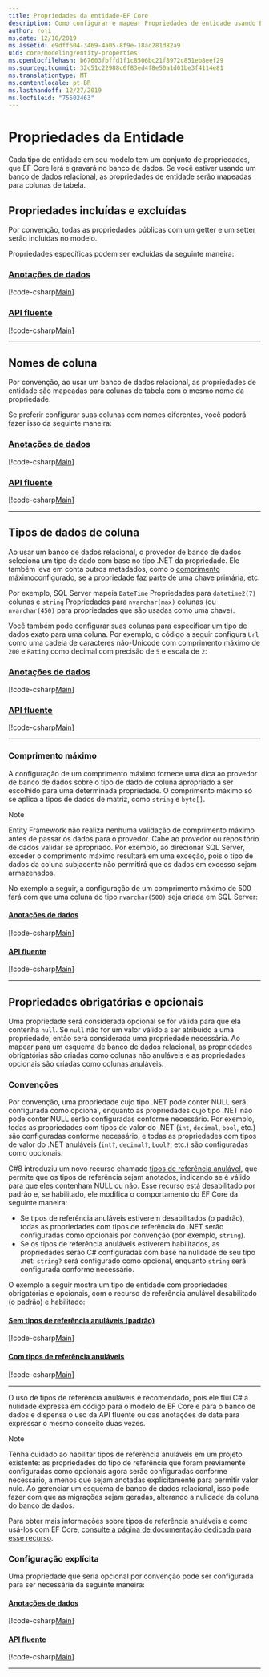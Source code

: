 ```yaml
---
title: Propriedades da entidade-EF Core
description: Como configurar e mapear Propriedades de entidade usando Entity Framework Core
author: roji
ms.date: 12/10/2019
ms.assetid: e9dff604-3469-4a05-8f9e-18ac281d82a9
uid: core/modeling/entity-properties
ms.openlocfilehash: b67603fbffd1f1c8506bc21f8972c851eb8eef29
ms.sourcegitcommit: 32c51c22988c6f83ed4f8e50a1d01be3f4114e81
ms.translationtype: MT
ms.contentlocale: pt-BR
ms.lasthandoff: 12/27/2019
ms.locfileid: "75502463"
---
```

# <a name="entity-properties"></a>Propriedades da Entidade

Cada tipo de entidade em seu modelo tem um conjunto de propriedades, que EF Core lerá e gravará no banco de dados. Se você estiver usando um banco de dados relacional, as propriedades de entidade serão mapeadas para colunas de tabela.

## <a name="included-and-excluded-properties"></a>Propriedades incluídas e excluídas

Por convenção, todas as propriedades públicas com um getter e um setter serão incluídas no modelo.

Propriedades específicas podem ser excluídas da seguinte maneira:

### <a name="data-annotationstabdata-annotations"></a>[Anotações de dados](#tab/data-annotations)

[!code-csharp[Main](../../../samples/core/Modeling/DataAnnotations/IgnoreProperty.cs?name=IgnoreProperty&highlight=6)]

### <a name="fluent-apitabfluent-api"></a>[API fluente](#tab/fluent-api)

[!code-csharp[Main](../../../samples/core/Modeling/FluentAPI/IgnoreProperty.cs?name=IgnoreProperty&highlight=3,4)]

***

## <a name="column-names"></a>Nomes de coluna

Por convenção, ao usar um banco de dados relacional, as propriedades de entidade são mapeadas para colunas de tabela com o mesmo nome da propriedade.

Se preferir configurar suas colunas com nomes diferentes, você poderá fazer isso da seguinte maneira:

### <a name="data-annotationstabdata-annotations"></a>[Anotações de dados](#tab/data-annotations)

[!code-csharp[Main](../../../samples/core/Modeling/DataAnnotations/ColumnName.cs?Name=ColumnName&highlight=3)]

### <a name="fluent-apitabfluent-api"></a>[API fluente](#tab/fluent-api)

[!code-csharp[Main](../../../samples/core/Modeling/FluentAPI/ColumnName.cs?Name=ColumnName&highlight=3-5)]

***

## <a name="column-data-types"></a>Tipos de dados de coluna

Ao usar um banco de dados relacional, o provedor de banco de dados seleciona um tipo de dado com base no tipo .NET da propriedade. Ele também leva em conta outros metadados, como o [comprimento máximo](#maximum-length)configurado, se a propriedade faz parte de uma chave primária, etc.

Por exemplo, SQL Server mapeia `DateTime` Propriedades para `datetime2(7)` colunas e `string` Propriedades para `nvarchar(max)` colunas (ou `nvarchar(450)` para propriedades que são usadas como uma chave).

Você também pode configurar suas colunas para especificar um tipo de dados exato para uma coluna. Por exemplo, o código a seguir configura `Url` como uma cadeia de caracteres não-Unicode com comprimento máximo de `200` e `Rating` como decimal com precisão de `5` e escala de `2`:

### <a name="data-annotationstabdata-annotations"></a>[Anotações de dados](#tab/data-annotations)

[!code-csharp[Main](../../../samples/core/Modeling/DataAnnotations/ColumnDataType.cs?name=ColumnDataType&highlight=4,6)]

### <a name="fluent-apitabfluent-api"></a>[API fluente](#tab/fluent-api)

[!code-csharp[Main](../../../samples/core/Modeling/FluentAPI/ColumnDataType.cs?name=ColumnDataType&highlight=5-6)]

***

### <a name="maximum-length"></a>Comprimento máximo

A configuração de um comprimento máximo fornece uma dica ao provedor de banco de dados sobre o tipo de dado de coluna apropriado a ser escolhido para uma determinada propriedade. O comprimento máximo só se aplica a tipos de dados de matriz, como `string` e `byte[]`.

> [!NOTE]
> Entity Framework não realiza nenhuma validação de comprimento máximo antes de passar os dados para o provedor. Cabe ao provedor ou repositório de dados validar se apropriado. Por exemplo, ao direcionar SQL Server, exceder o comprimento máximo resultará em uma exceção, pois o tipo de dados da coluna subjacente não permitirá que os dados em excesso sejam armazenados.

No exemplo a seguir, a configuração de um comprimento máximo de 500 fará com que uma coluna do tipo `nvarchar(500)` seja criada em SQL Server:

#### <a name="data-annotationstabdata-annotations"></a>[Anotações de dados](#tab/data-annotations)

[!code-csharp[Main](../../../samples/core/Modeling/DataAnnotations/MaxLength.cs?name=MaxLength&highlight=4)]

#### <a name="fluent-apitabfluent-api"></a>[API fluente](#tab/fluent-api)

[!code-csharp[Main](../../../samples/core/Modeling/FluentAPI/MaxLength.cs?name=MaxLength&highlight=3-5)]

***

## <a name="required-and-optional-properties"></a>Propriedades obrigatórias e opcionais

Uma propriedade será considerada opcional se for válida para que ela contenha `null`. Se `null` não for um valor válido a ser atribuído a uma propriedade, então será considerada uma propriedade necessária. Ao mapear para um esquema de banco de dados relacional, as propriedades obrigatórias são criadas como colunas não anuláveis e as propriedades opcionais são criadas como colunas anuláveis.

### <a name="conventions"></a>Convenções

Por convenção, uma propriedade cujo tipo .NET pode conter NULL será configurada como opcional, enquanto as propriedades cujo tipo .NET não pode conter NULL serão configuradas conforme necessário. Por exemplo, todas as propriedades com tipos de valor do .NET (`int`, `decimal`, `bool`, etc.) são configuradas conforme necessário, e todas as propriedades com tipos de valor do .NET anuláveis (`int?`, `decimal?`, `bool?`, etc.) são configuradas como opcionais.

C#8 introduziu um novo recurso chamado [tipos de referência anulável](/dotnet/csharp/tutorials/nullable-reference-types), que permite que os tipos de referência sejam anotados, indicando se é válido para que eles contenham NULL ou não. Esse recurso está desabilitado por padrão e, se habilitado, ele modifica o comportamento do EF Core da seguinte maneira:

* Se tipos de referência anuláveis estiverem desabilitados (o padrão), todas as propriedades com tipos de referência do .NET serão configuradas como opcionais por convenção (por exemplo, `string`).
* Se os tipos de referência anuláveis estiverem habilitados, as propriedades serão C# configuradas com base na nulidade de seu tipo .net: `string?` será configurado como opcional, enquanto `string` será configurada conforme necessário.

O exemplo a seguir mostra um tipo de entidade com propriedades obrigatórias e opcionais, com o recurso de referência anulável desabilitado (o padrão) e habilitado:

#### <a name="without-nullable-reference-types-defaulttabwithout-nrt"></a>[Sem tipos de referência anuláveis (padrão)](#tab/without-nrt)

[!code-csharp[Main](../../../samples/core/Miscellaneous/NullableReferenceTypes/CustomerWithoutNullableReferenceTypes.cs?name=Customer&highlight=4-8)]

#### <a name="with-nullable-reference-typestabwith-nrt"></a>[Com tipos de referência anuláveis](#tab/with-nrt)

[!code-csharp[Main](../../../samples/core/Miscellaneous/NullableReferenceTypes/Customer.cs?name=Customer&highlight=4-6)]

***

O uso de tipos de referência anuláveis é recomendado, pois ele flui C# a nulidade expressa em código para o modelo de EF Core e para o banco de dados e dispensa o uso da API fluente ou das anotações de data para expressar o mesmo conceito duas vezes.

> [!NOTE]
> Tenha cuidado ao habilitar tipos de referência anuláveis em um projeto existente: as propriedades do tipo de referência que foram previamente configuradas como opcionais agora serão configuradas conforme necessário, a menos que sejam anotadas explicitamente para permitir valor nulo. Ao gerenciar um esquema de banco de dados relacional, isso pode fazer com que as migrações sejam geradas, alterando a nulidade da coluna do banco de dados.

Para obter mais informações sobre tipos de referência anuláveis e como usá-los com EF Core, [consulte a página de documentação dedicada para esse recurso](xref:core/miscellaneous/nullable-reference-types).

### <a name="explicit-configuration"></a>Configuração explícita

Uma propriedade que seria opcional por convenção pode ser configurada para ser necessária da seguinte maneira:

#### <a name="data-annotationstabdata-annotations"></a>[Anotações de dados](#tab/data-annotations)

[!code-csharp[Main](../../../samples/core/Modeling/DataAnnotations/Required.cs?name=Required&highlight=4)]

#### <a name="fluent-apitabfluent-api"></a>[API fluente](#tab/fluent-api)

[!code-csharp[Main](../../../samples/core/Modeling/FluentAPI/Required.cs?name=Required&highlight=3-5)]

***
